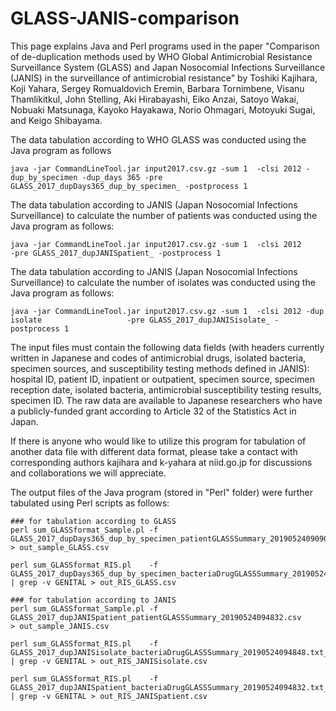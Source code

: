 # GLASS-JANIS-comparison
This page explains Java and Perl programs used in the paper "Comparison of de-duplication methods used by WHO Global Antimicrobial Resistance Surveillance System (GLASS) and Japan Nosocomial Infections Surveillance (JANIS) in the surveillance of antimicrobial resistance" by Toshiki Kajihara, Koji Yahara, Sergey Romualdovich Eremin, Barbara  Tornimbene, Visanu Thamlikitkul, John Stelling, Aki Hirabayashi, Eiko Anzai, Satoyo Wakai, Nobuaki Matsunaga, Kayoko Hayakawa, Norio Ohmagari, Motoyuki Sugai, and Keigo Shibayama. 



The data tabulation according to WHO GLASS was conducted using the Java program as follows

```
java -jar CommandLineTool.jar input2017.csv.gz -sum 1  -clsi 2012 -dup_by_specimen -dup_days 365 -pre GLASS_2017_dupDays365_dup_by_specimen_ -postprocess 1 
```



The data tabulation according to JANIS (Japan Nosocomial Infections Surveillance) to calculate the number of patients was conducted using the Java program as follows:

```
java -jar CommandLineTool.jar input2017.csv.gz -sum 1  -clsi 2012                                -pre GLASS_2017_dupJANISpatient_ -postprocess 1 
```



The data tabulation according to JANIS (Japan Nosocomial Infections Surveillance) to calculate the number of isolates was conducted using the Java program as follows:

```
java -jar CommandLineTool.jar input2017.csv.gz -sum 1  -clsi 2012 -dup isolate                   -pre GLASS_2017_dupJANISisolate_ -postprocess 1 
```



The input files must contain the following data fields (with headers currently written in Japanese and codes of antimicrobial drugs, isolated bacteria, specimen sources, and susceptibility testing methods defined in JANIS): hospital ID, patient ID, inpatient or outpatient, specimen source, specimen reception date, isolated bacteria, antimicrobial susceptibility testing results, specimen ID.  The raw data are available to Japanese researchers who have a publicly-funded grant according to Article 32 of the Statistics Act in Japan.



If there is anyone who would like to utilize this program for tabulation of another data file with different data format, please take a contact with corresponding authors kajihara and k-yahara at niid.go.jp for discussions and collaborations we will appreciate.



The output files of the Java program (stored in "Perl" folder) were further tabulated using Perl scripts as follows:

```
### for tabulation according to GLASS
perl sum_GLASSformat_Sample.pl -f GLASS_2017_dupDays365_dup_by_specimen_patientGLASSSummary_20190524090903.csv > out_sample_GLASS.csv

perl sum_GLASSformat_RIS.pl    -f GLASS_2017_dupDays365_dup_by_specimen_bacteriaDrugGLASSSummary_20190524090903.txt_REFINE.csv | grep -v GENITAL > out_RIS_GLASS.csv

### for tabulation according to JANIS
perl sum_GLASSformat_Sample.pl -f GLASS_2017_dupJANISpatient_patientGLASSSummary_20190524094832.csv            > out_sample_JANIS.csv

perl sum_GLASSformat_RIS.pl    -f GLASS_2017_dupJANISisolate_bacteriaDrugGLASSSummary_20190524094848.txt_REFINE.csv | grep -v GENITAL > out_RIS_JANISisolate.csv

perl sum_GLASSformat_RIS.pl    -f GLASS_2017_dupJANISpatient_bacteriaDrugGLASSSummary_20190524094832.txt_REFINE.csv | grep -v GENITAL > out_RIS_JANISpatient.csv
```

